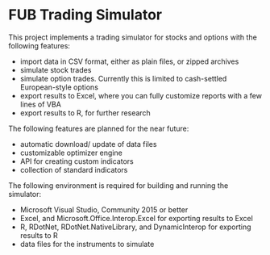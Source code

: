 # FUB Trading Simulator
This project implements a trading simulator for stocks and options with the following features:

* import data in CSV format, either as plain files, or zipped archives
* simulate stock trades
* simulate option trades. Currently this is limited to cash-settled European-style options
* export results to Excel, where you can fully customize reports with a few lines of VBA
* export results to R, for further research

The following features are planned for the near future:

* automatic download/ update of data files
* customizable optimizer engine
* API for creating custom indicators
* collection of standard indicators

The following environment is required for building and running the simulator:

* Microsoft Visual Studio, Community 2015 or better
* Excel, and Microsoft.Office.Interop.Excel for exporting results to Excel
* R, RDotNet, RDotNet.NativeLibrary, and DynamicInterop for exporting results to R
* data files for the instruments to simulate


